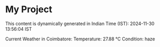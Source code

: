 # My Project

This content is dynamically generated in Indian Time (IST): 2024-11-30 13:56:04 IST


Current Weather in Coimbatore:
Temperature: 27.88 °C
Condition: haze
